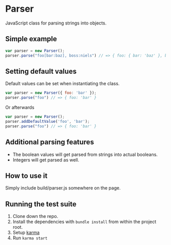 # Parser

JavaScript class for parsing strings into objects.

## Simple example

```javascript
var parser = new Parser();
parser.parse("foo[bar:baz], boss:niels") // => { foo: { bar: 'baz' }, boss: 'niels' }
```

## Setting default values

Default values can be set when instantiating the class.

```javascript
var parser = new Parser({ foo: 'bar' });
parser.parse("foo") // => { foo: 'bar' }
```

Or afterwards

```javascript
var parser = new Parser();
parser.addDefaultValue('foo', 'bar');
parser.parse("foo") // => { foo: 'bar' }
```

## Additional parsing features

- The boolean values will get parsed from strings into actual booleans.
- Integers will get parsed as well.

## How to use it

Simply include build/parser.js somewhere on the page.

## Running the test suite

1. Clone down the repo.
2. Install the dependencies with `bundle install` from within the project root.
3. Setup [karma](http://karma-runner.github.io/)
4. Run `karma start`
